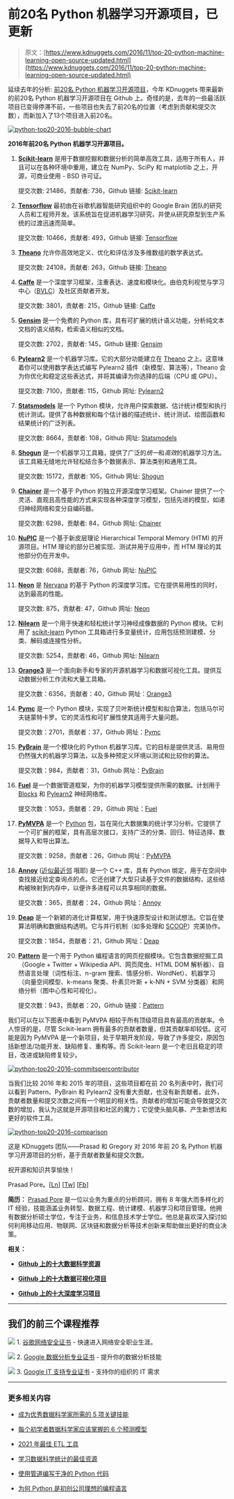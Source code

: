 # 前20名 Python 机器学习开源项目，已更新

> 原文：[https://www.kdnuggets.com/2016/11/top-20-python-machine-learning-open-source-updated.html](https://www.kdnuggets.com/2016/11/top-20-python-machine-learning-open-source-updated.html)

延续去年的分析: [前20名 Python 机器学习开源项目](/2015/06/top-20-python-machine-learning-open-source-projects.html "前20名 Python 机器学习开源项目")，今年 KDnuggets 带来最新的前20名 Python 机器学习开源项目在 Github 上。奇怪的是，去年的一些最活跃项目已变得停滞不前，一些项目也失去了前20名的位置（考虑到贡献和提交次数），而新加入了13个项目进入前20名。

[![python-top20-2016-bubble-chart](../Images/9a96037518221555e0eaeec58b725706.png)](/wp-content/uploads/python-top20-2016-bubble-chart.png)

**2016年前20名 Python 机器学习开源项目。**

1.  **[Scikit-learn](http://scikit-learn.org/)** 是用于数据挖掘和数据分析的简单高效工具，适用于所有人，并且可以在各种环境中重用，建立在 NumPy、SciPy 和 matplotlib 之上，开源，可商业使用 - BSD 许可证。

    提交次数: 21486，贡献者: 736，Github 链接: [Scikit-learn](https://github.com/scikit-learn/scikit-learn)

1.  **[Tensorflow](https://www.tensorflow.org/)** 最初由在谷歌机器智能研究组织中的 Google Brain 团队的研究人员和工程师开发。该系统旨在促进机器学习研究，并使从研究原型到生产系统的过渡迅速而简单。

    提交次数: 10466，贡献者: 493，Github 链接: [Tensorflow](https://github.com/tensorflow/tensorflow)

1.  **[Theano](http://deeplearning.net/software/theano/)** 允许你高效地定义、优化和评估涉及多维数组的数学表达式。

    提交次数: 24108，贡献者: 263，Github 链接: [Theano](https://github.com/Theano/Theano)

1.  **[Caffe](http://caffe.berkeleyvision.org/)** 是一个深度学习框架，注重表达、速度和模块化。由伯克利视觉与学习中心（[BVLC](http://bvlc.eecs.berkeley.edu/)）及社区贡献者开发。

    提交次数: 3801，贡献者: 215，Github 链接: [Caffe](https://github.com/BVLC/caffe)

1.  **[Gensim](https://radimrehurek.com/gensim/)** 是一个免费的 Python 库，具有可扩展的统计语义功能，分析纯文本文档的语义结构，检索语义相似的文档。

    提交次数: 2702，贡献者: 145，Github 链接: [Gensim](https://github.com/RaRe-Technologies/gensim)

1.  **[Pylearn2](http://deeplearning.net/software/pylearn2/)** 是一个机器学习库。它的大部分功能建立在 [Theano](http://deeplearning.net/software/theano/) 之上。这意味着你可以使用数学表达式编写 Pylearn2 插件（新模型、算法等），Theano 会为你优化和稳定这些表达式，并将其编译为你选择的后端（CPU 或 GPU）。

    提交次数: 7100，贡献者: 115，Github 网址: [Pylearn2](https://github.com/lisa-lab/pylearn2)

1.  **[Statsmodels](http://statsmodels.sourceforge.net/)** 是一个 Python 模块，允许用户探索数据、估计统计模型和执行统计测试。提供了各种数据和每个估计器的描述统计、统计测试、绘图函数和结果统计的广泛列表。

    提交次数: 8664，贡献者: 108，Github 网址: [Statsmodels](https://github.com/statsmodels/statsmodels/)

1.  **[Shogun](http://shogun-toolbox.org/)** 是一个机器学习工具箱，提供了广泛的*统一*和*高效*的机器学习方法。该工具箱无缝地允许轻松结合多个数据表示、算法类别和通用工具。

    提交次数: 15172，贡献者: 105，Github 网址: [Shogun](https://github.com/shogun-toolbox/shogun)

1.  **[Chainer](http://chainer.org/)** 是一个基于 Python 的独立开源深度学习框架。Chainer 提供了一个灵活、直观且高性能的方式来实现各种深度学习模型，包括先进的模型，如递归神经网络和变分自编码器。

    提交次数: 6298，贡献者: 84，Github 网址: [Chainer](https://github.com/pfnet/chainer)

1.  **[NuPIC](http://numenta.org/)** 是一个基于新皮层理论 Hierarchical Temporal Memory (HTM) 的开源项目。HTM 理论的部分已被实现、测试并用于应用中，而 HTM 理论的其他部分仍在开发中。

    提交次数: 6088，贡献者: 76，Github 网址: [NuPIC](https://github.com/numenta/nupic)

1.  **[Neon](http://neon.nervanasys.com/)** 是 [Nervana](http://nervanasys.com/) 的基于 Python 的深度学习库。它在提供易用性的同时，达到最高的性能。

    提交次数: 875，贡献者: 47，Github 网址: [Neon](https://github.com/NervanaSystems/neon)

1.  **[Nilearn](https://nilearn.github.io/)** 是一个用于快速和轻松统计学习神经成像数据的 Python 模块。它利用了 [scikit-learn](http://scikit-learn.org/) Python 工具箱进行多变量统计，应用包括预测建模、分类、解码或连接性分析。

    提交次数: 5254，贡献者: 46，Github 网址: [Nilearn](https://github.com/nilearn/nilearn)

1.  **[Orange3](http://orange.biolab.si/orange3/)** 是一个面向新手和专家的开源机器学习和数据可视化工具。提供互动数据分析工作流和大量工具箱。

    提交次数：6356，贡献者：40，Github 网址：[Orange3](https://github.com/biolab/orange3)

1.  **[Pymc](https://pymc-devs.github.io/pymc/README.html)** 是一个 Python 模块，实现了贝叶斯统计模型和拟合算法，包括马尔可夫链蒙特卡罗。它的灵活性和可扩展性使其适用于大量问题。

    提交次数：2701，贡献者：37，Github 网址：[Pymc](https://github.com/pymc-devs/pymc)

1.  **[PyBrain](http://pybrain.org/)** 是一个模块化的 Python 机器学习库。它的目标是提供灵活、易用但仍然强大的机器学习算法，以及多种预定义环境以测试和比较你的算法。

    提交次数：984，贡献者：31，Github 网址：[PyBrain](https://github.com/pybrain/pybrain)

1.  **[Fuel](https://fuel.readthedocs.io/)** 是一个数据管道框架，为你的机器学习模型提供所需的数据。计划用于 [Blocks](https://github.com/mila-udem/blocks) 和 [Pylearn2](https://github.com/lisa-lab/pylearn2) 神经网络库。

    提交次数：1053，贡献者：29，Github 网址：[Fuel](https://github.com/mila-udem/fuel)

1.  **[PyMVPA](http://www.pymvpa.org/)** 是一个 [Python](https://www.python.org/) 包，旨在简化大数据集的统计学习分析。它提供了一个可扩展的框架，具有高层次接口，支持广泛的分类、回归、特征选择、数据导入和导出算法。

    提交次数：9258，贡献者：26，Github 网址：[PyMVPA](https://github.com/PyMVPA/PyMVPA)

1.  **[Annoy](https://pypi.python.org/pypi/annoy)** ([近似最近邻](https://en.wikipedia.org/wiki/Nearest_neighbor_search#Approximate_nearest_neighbor) 哦耶) 是一个 C++ 库，具有 Python 绑定，用于在空间中查找接近给定查询点的点。它还创建了大型只读基于文件的数据结构，这些结构被映射到内存中，以便许多进程可以共享相同的数据。

    提交次数：365，贡献者：24，Github 网址：[Annoy](https://github.com/spotify/annoy)

1.  **[Deap](https://pypi.python.org/pypi/deap)** 是一个新颖的进化计算框架，用于快速原型设计和测试想法。它旨在使算法明确和数据结构透明。它与并行机制（如多处理和 [SCOOP](https://scoop.googlecode.com/)）完美协作。

    提交次数：1854，贡献者：21，Github 网址：[Deap](https://github.com/deap/deap)

1.  **[Pattern](https://pypi.python.org/pypi/Pattern)** 是一个用于 Python 编程语言的网页挖掘模块。它包含数据挖掘工具（Google + Twitter + Wikipedia API、网页爬虫、HTML DOM 解析器）、自然语言处理（词性标注、n-gram 搜索、情感分析、WordNet）、机器学习（向量空间模型、k-means 聚类、朴素贝叶斯 + k-NN + SVM 分类器）和网络分析（图中心性和可视化）。

    提交次数：943，贡献者：20，Github 链接：[Pattern](https://github.com/clips/pattern)

我们可以在以下图表中看到 PyMVPA 相较于所有顶级项目具有最高的贡献率。令人惊讶的是，尽管 Scikit-learn 拥有最多的贡献者数量，但其贡献率却较低。这可能是因为 PyMVPA 是一个新项目，处于早期开发阶段，导致了许多提交，原因包括新想法/功能开发、缺陷修复、重构等。而 Scikit-learn 是一个老旧且稳定的项目，改进或缺陷修复较少。

[![python-top20-2016-commitspercontributor](../Images/fe49c038db44d6da2445e3be7ad11f13.png)](/wp-content/uploads/python-top20-2016-CommitsPerContributor-e1479736475540.png)

当我们比较 2016 年和 2015 年的项目，这些项目都在前 20 名列表中时，我们可以看到 Pattern、PyBrain 和 Pylearn2 没有重大贡献，也没有新贡献者。此外，贡献者数量和提交次数之间有一个明显的相关性。贡献者的增加可能会导致提交次数的增加，我认为这就是开源项目和社区的魔力；它促使头脑风暴、产生新想法和更好的软件工具。

[![python-top20-2016-comparison](../Images/fe3f47943a77b1072ce0e81a799448fa.png)](/wp-content/uploads/python-top20-2016-comparison.png)

这是 KDnuggets 团队——Prasad 和 Gregory 对 2016 年前 20 名 Python 机器学习开源项目的分析，基于贡献者数量和提交次数。

祝开源和知识共享愉快！

Prasad Pore。[[Ln](https://www.linkedin.com/in/prasadpore)] [[Tw](https://twitter.com/prasadpore)] [[Fb](https://www.facebook.com/BusinessAnalyticsUnicorn)]

**简历：** [Prasad Pore](https://www.linkedin.com/in/prasadpore) 是一位以业务为重点的分析顾问，拥有 8 年强大而多样化的 IT 经验，技能涵盖业务转型、数据工程、统计建模、机器学习和项目管理。他拥有数据分析硕士学位，专注于业务，和信息技术学士学位。他总是喜欢深入探讨如何利用移动应用、物联网、区块链和数据分析等技术创新来帮助做出更好的商业决策。

**相关：**

+   [**Github 上的十大数据科学资源**](/2016/03/top-10-data-science-github.html)

+   [**Github 上的十大数据可视化项目**](/2016/02/top-10-data-visualization-github.html)

+   [**Github 上的十大深度学习项目**](/2016/01/top-10-deep-learning-github.html)

* * *

## 我们的前三个课程推荐

![](../Images/0244c01ba9267c002ef39d4907e0b8fb.png) 1\. [谷歌网络安全证书](https://www.kdnuggets.com/google-cybersecurity) - 快速进入网络安全职业生涯。

![](../Images/e225c49c3c91745821c8c0368bf04711.png) 2\. [Google 数据分析专业证书](https://www.kdnuggets.com/google-data-analytics) - 提升你的数据分析技能

![](../Images/0244c01ba9267c002ef39d4907e0b8fb.png) 3\. [Google IT 支持专业证书](https://www.kdnuggets.com/google-itsupport) - 支持你的组织的 IT 需求

* * *

### 更多相关内容

+   [成为优秀数据科学家所需的 5 项关键技能](https://www.kdnuggets.com/2021/12/5-key-skills-needed-become-great-data-scientist.html)

+   [每个初学者数据科学家应该掌握的 6 个预测模型](https://www.kdnuggets.com/2021/12/6-predictive-models-every-beginner-data-scientist-master.html)

+   [2021 年最佳 ETL 工具](https://www.kdnuggets.com/2021/12/mozart-best-etl-tools-2021.html)

+   [学习数据科学统计的最佳资源](https://www.kdnuggets.com/2021/12/springboard-top-resources-learn-data-science-statistics.html)

+   [使用管道编写干净的 Python 代码](https://www.kdnuggets.com/2021/12/write-clean-python-code-pipes.html)

+   [为何 Python 是初创公司理想的编程语言](https://www.kdnuggets.com/2021/12/makes-python-ideal-programming-language-startups.html)
